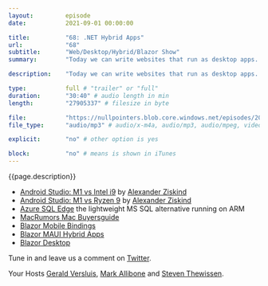 ```yaml
---
layout:         episode
date: 			2021-09-01 00:00:00

title: 			"68: .NET Hybrid Apps"
url:        	"68"
subtitle: 		"Web/Desktop/Hybrid/Blazor Show"
summary: 		"Today we can write websites that run as desktop apps. Such hybrid apps are usually built using HTML, javascript and CSS. But with .NET 6, Blazor will provide a solution for writing hybrid apps in .NET. Crazy right? But it gets even better. Using .NET MAUI, you can extend your website with native features. Sounds great? Well, let us tell you all about it and our opinions on the topic."

description: 	"Today we can write websites that run as desktop apps. Such hybrid apps are usually built using HTML, javascript and CSS. But with .NET 6, Blazor will provide a solution for writing hybrid apps in .NET. Crazy right? But it gets even better. Using .NET MAUI, you can extend your website with native features. Sounds great? Well, let us tell you all about it and our opinions on the topic."

type:			full # "trailer" or "full"
duration: 		"30:40" # audio length in min
length: 		"27905337" # filesize in byte

file: 			"https://nullpointers.blob.core.windows.net/episodes/20210901_BlazorDesktop.mp3"
file_type: 		"audio/mp3" # audio/x-m4a, audio/mp3, audio/mpeg, video/quicktime, video/mp4, video/x-m4v, application/pdf, and document/x-epub

explicit: 		"no" # other option is yes

block: 			"no" # means is shown in iTunes
---
```


{{page.description}}

* [Android Studio: M1 vs Intel i9](https://www.youtube.com/watch?v=63_lB0mB6O0&list=PLPwbI_iIX3aSIKJOpjTfyNDFmt4zl294u&index=8) by [Alexander Ziskind](https://www.youtube.com/channel/UCajiMK_CY9icRhLepS8_3ug)
* [Android Studio: M1 vs Ryzen 9](https://www.youtube.com/watch?v=63_lB0mB6O0&list=PLPwbI_iIX3aSIKJOpjTfyNDFmt4zl294u&index=8) by [Alexander Ziskind](https://www.youtube.com/channel/UCajiMK_CY9icRhLepS8_3ug)
* [Azure SQL Edge](https://docs.microsoft.com/en-us/azure/azure-sql-edge/overview) the lightweight MS SQL alternative running on ARM
* [MacRumors Mac Buyersguide](https://buyersguide.macrumors.com/)
* [Blazor Mobile Bindings](https://github.com/dotnet/MobileBlazorBindings)
* [Blazor MAUI Hybrid Apps](https://devblogs.microsoft.com/aspnet/asp-net-core-updates-in-net-6-preview-4/#net-maui-blazor-apps)
* [Blazor Desktop](https://devblogs.microsoft.com/aspnet/asp-net-core-updates-in-net-6-preview-3/#blazorwebview-controls-for-wpf-windows-forms)

Tune in and leave us a comment on [Twitter](https://twitter.com/nullpointersio).

Your Hosts [Gerald Versluis](https://twitter.com/jfversluis), [Mark Allibone](https://twitter.com/mallibone) and [Steven Thewissen](https://twitter.com/devnl).
